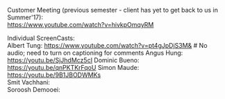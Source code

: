 Customer Meeting (previous semester - client has yet to get back to us in Summer'17):   
https://www.youtube.com/watch?v=hivkpOmqyRM
  

Individual ScreenCasts:    
Albert Tung: https://www.youtube.com/watch?v=pt4gJpDjS3M&  # No audio; need to turn on captioning for comments
Angus Hung: https://youtu.be/SjJhdMcz5cI
Dominic Bueno: https://youtu.be/qnPKTKrFqoU
Simon Maude: https://youtu.be/9B1JBODWMKs   
Smit Vachhani:   
Soroosh Demooei:   
